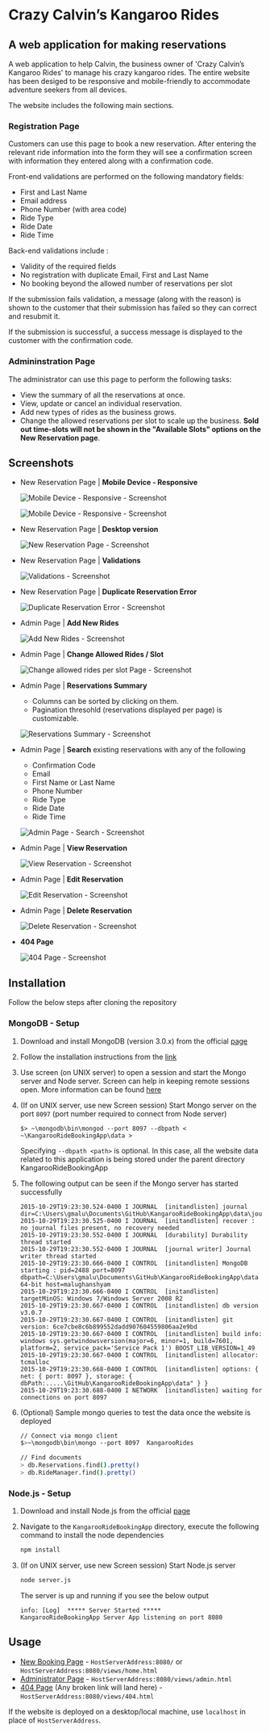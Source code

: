 # Crazy Calvin’s Kangaroo Rides 
## A web application for making reservations

A web application to help Calvin, the business owner of 'Crazy Calvin’s Kangaroo Rides' to manage his crazy kangaroo rides. The entire website has been desiged to be responsive and mobile-friendly to accommodate adventure seekers from all devices.

The website includes the following main sections.

### Registration Page
Customers can use this page to book a new reservation. After entering the relevant ride information into the form they will see a confirmation screen with information they entered along with a confirmation code.   

Front-end validations are performed on the following mandatory fields:
* First and Last Name
* Email address
* Phone Number (with area code)
* Ride Type
* Ride Date 
* Ride Time

Back-end validations include : 
* Validity of the required fields
* No registration with duplicate Email, First and Last Name
* No booking beyond the allowed number of reservations per slot

If the submission fails validation, a message (along with the reason) is shown to the customer that their submission has failed so they can correct and resubmit it. 

If the submission is successful, a success message is displayed to the customer with the confirmation code. 

### Admininstration Page
The administrator can use this page to perform the following tasks: 
* View the summary of all the reservations at once.
* View, update or cancel an individual reservation.
* Add new types of rides as the business grows.
* Change the allowed reservations per slot to scale up the business. **Sold out time-slots will not be shown in the "Available Slots" options on the New Reservation page**.

## Screenshots

* New Reservation Page | **Mobile Device - Responsive**

  ![Mobile Device - Responsive - Screenshot](readme/screenshots/iPhone6mobileResponsive2.PNG)

  ![Mobile Device - Responsive - Screenshot](readme/screenshots/iPhone6mobileResponsive3.PNG)

* New Reservation Page | **Desktop version**

  ![New Reservation Page - Screenshot](readme/screenshots/newReservationPage.PNG)

* New Reservation Page | **Validations**

  ![Validations - Screenshot](readme/screenshots/validations.PNG)

* New Reservation Page | **Duplicate Reservation Error**

  ![Duplicate Reservation Error - Screenshot](readme/screenshots/duplicateRegError.PNG)

* Admin Page | **Add New Rides**

  ![Add New Rides - Screenshot](readme/screenshots/addRides.PNG)

* Admin Page | **Change Allowed Rides / Slot**

  ![Change allowed rides per slot Page - Screenshot](readme/screenshots/changeAllowedRidesPerSlot.PNG)

* Admin Page | **Reservations Summary**

  * Columns can be sorted by clicking on them. 
  * Pagination thresohld (reservations displayed per page) is customizable.

  ![Reservations Summary - Screenshot](readme/screenshots/reservationsSummary.PNG)

* Admin Page | **Search** existing reservations with any of the following
  * Confirmation Code
  * Email
  * First Name or Last Name
  * Phone Number
  * Ride Type
  * Ride Date
  * Ride Time

  ![Admin Page - Search - Screenshot](readme/screenshots/searchQuery.PNG)

* Admin Page | **View Reservation**

  ![View Reservation - Screenshot](readme/screenshots/viewReservation.PNG)

* Admin Page | **Edit Reservation**

  ![Edit Reservation - Screenshot](readme/screenshots/editReservation.PNG)

* Admin Page | **Delete Reservation**

  ![Delete Reservation - Screenshot](readme/screenshots/deleteReservation.PNG)

* **404 Page**

  ![404 Page - Screenshot](readme/screenshots/404_f.PNG)



## Installation
Follow the below steps after cloning the repository

### MongoDB - Setup
1. Download and install MongoDB (version 3.0.x) from the official [page](https://www.mongodb.org/downloads#production)

2. Follow the installation instructions from the [link](https://docs.mongodb.org/manual/tutorial/)

3. Use screen (on UNIX server) to open a session and start the Mongo server and Node server. Screen can help in keeping remote sessions open. More information can be found [here](https://www.gnu.org/software/screen/manual/screen.html)
4. (If on UNIX server, use new Screen session) Start Mongo server on the port `8097` (port number required to connect from Node server)  
 
    ```
    $> ~\mongodb\bin\mongod --port 8097 --dbpath < ~\KangarooRideBookingApp\data >
    ```
    Specifying `--dbpath <path>` is optional. In this case, all the website data related to this application is being stored under the parent directory KangarooRideBookingApp
    
5. The following output can be seen if the Mongo server has started successfully
 
    ```
    2015-10-29T19:23:30.524-0400 I JOURNAL  [initandlisten] journal dir=C:\Users\gmalu\Documents\GitHub\KangarooRideBookingApp\data\journal
    2015-10-29T19:23:30.525-0400 I JOURNAL  [initandlisten] recover : no journal files present, no recovery needed
    2015-10-29T19:23:30.552-0400 I JOURNAL  [durability] Durability thread started
    2015-10-29T19:23:30.552-0400 I JOURNAL  [journal writer] Journal writer thread started
    2015-10-29T19:23:30.666-0400 I CONTROL  [initandlisten] MongoDB starting : pid=2488 port=8097 dbpath=C:\Users\gmalu\Documents\GitHub\KangarooRideBookingApp\data 64-bit host=malughanshyam
    2015-10-29T19:23:30.666-0400 I CONTROL  [initandlisten] targetMinOS: Windows 7/Windows Server 2008 R2
    2015-10-29T19:23:30.667-0400 I CONTROL  [initandlisten] db version v3.0.7
    2015-10-29T19:23:30.667-0400 I CONTROL  [initandlisten] git version: 6ce7cbe8c6b899552dadd907604559806aa2e9bd
    2015-10-29T19:23:30.667-0400 I CONTROL  [initandlisten] build info: windows sys.getwindowsversion(major=6, minor=1, build=7601, platform=2, service_pack='Service Pack 1') BOOST_LIB_VERSION=1_49
    2015-10-29T19:23:30.667-0400 I CONTROL  [initandlisten] allocator: tcmalloc
    2015-10-29T19:23:30.668-0400 I CONTROL  [initandlisten] options: { net: { port: 8097 }, storage: { dbPath:.....\GitHub\KangarooRideBookingApp\data" } }
    2015-10-29T19:23:30.688-0400 I NETWORK  [initandlisten] waiting for connections on port 8097
    
    ```
    
6. (Optional) Sample mongo queries to test the data once the website is deployed

    ```sh
    // Connect via mongo client
    $>~\mongodb\bin\mongo --port 8097  KangarooRides
    
    // Find documents
    > db.Reservations.find().pretty()
    > db.RideManager.find().pretty()      
    ```


### Node.js - Setup
1. Download and install Node.js from the official [page](https://nodejs.org/en/download/)
2. Navigate to the `KangarooRideBookingApp` directory, execute the following command to install the node dependencies 
    
    ```sh 
    npm install 
    ```
    
3. (If on UNIX server, use new Screen session) Start Node.js server 
    
    ```sh 
    node server.js 
    ```
    
    The server is up and running if you see the below output
    ```
    info: [Log]  ***** Server Started *****
    KangarooRideBookingApp Server App listening on port 8080
    
    ```


## Usage
* [New Booking Page](public/views/home.html) - `HostServerAddress:8080/` or `HostServerAddress:8080/views/home.html`
* [Administrator Page](public/views/admin.html) - `HostServerAddress:8080/views/admin.html`
* [404 Page](public/views/404.html) (Any broken link will land here) - `HostServerAddress:8080/views/404.html`

If the website is deployed on a desktop/local machine, use `localhost` in place of `HostServerAddress`.

